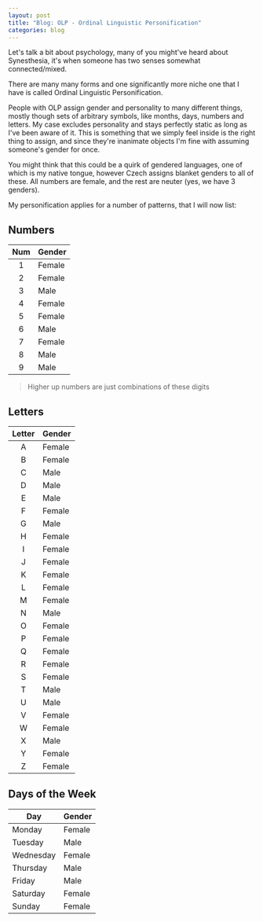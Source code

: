 ```yaml
---
layout: post
title: "Blog: OLP - Ordinal Linguistic Personification"
categories: blog
---
```


Let's talk a bit about psychology,
many of you might've heard about Synesthesia,
it's when someone has two senses somewhat connected/mixed.

There are many many forms and one significantly more niche one that I have is called Ordinal Linguistic Personification.

People with OLP assign gender and personality to many different things,
mostly though sets of arbitrary symbols, like months, days, numbers and letters.
My case excludes personality and stays perfectly static as long as I've been aware of it. This is something that we simply feel inside
is the right thing to assign,
and since they're inanimate objects I'm fine with assuming someone's gender for once.

You might think that this could be a quirk of gendered languages,
one of which is my native tongue,
however Czech assigns blanket genders to all of these.
All numbers are female, and the rest are neuter (yes, we have 3 genders).

My personification applies for a number of patterns, that I will now list:

## Numbers

|Num|Gender|
|:---:|---|
|1|Female|
|2|Female|
|3|Male|
|4|Female|
|5|Female|
|6|Male|
|7|Female|
|8|Male|
|9|Male|

> Higher up numbers are just combinations of these digits

## Letters

|Letter|Gender|
|:---:|---|
|A|Female|
|B|Female|
|C|Male|
|D|Male|
|E|Male|
|F|Female|
|G|Male|
|H|Female|
|I|Female|
|J|Female|
|K|Female|
|L|Female|
|M|Female|
|N|Male|
|O|Female|
|P|Female|
|Q|Female|
|R|Female|
|S|Female|
|T|Male|
|U|Male|
|V|Female|
|W|Female|
|X|Male|
|Y|Female|
|Z|Female|

## Days of the Week

|Day|Gender|
|---|---|
|Monday|Female|
|Tuesday|Male|
|Wednesday|Female|
|Thursday|Male|
|Friday|Male|
|Saturday|Female|
|Sunday|Female|
